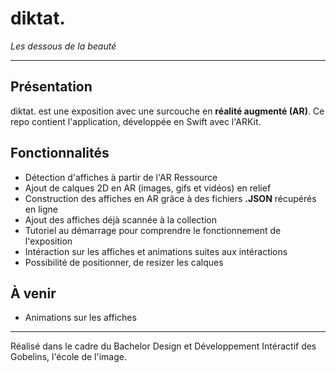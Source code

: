 # diktat. 
*Les dessous de la beauté*

---
## Présentation
diktat. est une exposition avec une surcouche en **réalité augmenté (AR)**. Ce repo contient l'application, développée en Swift avec l'ARKit. 

## Fonctionnalités 
- Détection d'affiches à partir de l'AR Ressource 
- Ajout de calques 2D en AR (images, gifs et vidéos) en relief
- Construction des affiches en AR grâce à des fichiers **.JSON** récupérés en ligne 
- Ajout des affiches déjà scannée à la collection
- Tutoriel au démarrage pour comprendre le fonctionnement de l'exposition
- Intéraction sur les affiches et animations suites aux intéractions 
- Possibilité de positionner, de resizer les calques

## À venir
- Animations sur les affiches

---

Réalisé dans le cadre du Bachelor Design et Développement Intéractif des Gobelins, l'école de l'image.
